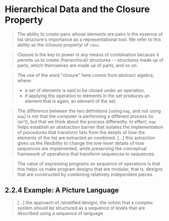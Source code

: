 # Hierarchical Data and the Closure Property

> The ability to create pairs whose elements are pairs is the essence of list
> structure's importance as a representational tool. We refer to this ability as
> the /closure property/ of `cons`.

> Closure is the key to power in any means of combination because it permits us
> to create /hierarchical/ structures -- structures made up of parts, which
> themselves are made up of parts, and so on.

> The use of the word "closure" here comes from abstract algebra, where:
> - a set of elements is said to be closed under an operation,
> - if applying the operation to elements in the set produces an element that is
>   again, an element of the set.
   
> The difference between the two definitions [using `map`, and not using `map`]
> is not that the computer is performing a different process (is isn't), but
> that we think about the process differently. In effect, `map` helps establish
> an abstraction barrier that isolates the implementation of procedures that
> transform lists from the details of how the elements of the list are extracted
> an combined. [...] this astraction gives us the flexibility to change the
> low-lever details of how sequences are implemented, while preserving the
> conceptual framework of operations that transform sequences to sequences.

> The value of expressing programs as sequence of operations is that this helps
> us make program designs that are modular, that is, designs that are
> constructed by combining relatively independent pieces.

## 2.2.4 Example: A Picture Language

> [...] the approach of /stratified design/, the notion that a complex system
> should be structured as a sequence of levels that are described using a
> sequence of language.
